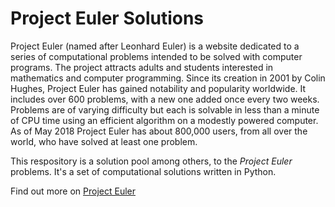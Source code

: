 # Project Euler Solutions

Project Euler (named after Leonhard Euler) is a website dedicated to a series of computational problems intended to be solved with computer programs. The project attracts adults and students interested in mathematics and computer programming. Since its creation in 2001 by Colin Hughes, Project Euler has gained notability and popularity worldwide. It includes over 600 problems, with a new one added once every two weeks. Problems are of varying difficulty but each is solvable in less than a minute of CPU time using an efficient algorithm on a modestly powered computer. As of May 2018 Project Euler has about 800,000 users, from all over the world, who have solved at least one problem.

This respository is  a solution pool among others, to the *Project Euler* problems. It's a set of computational solutions written in Python.

Find out more on [Project Euler](https://projecteuler.net)
